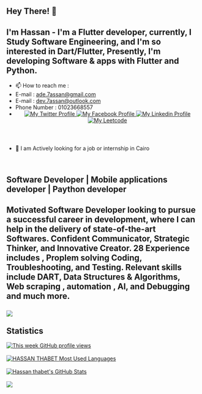 
Hey There! 👋
------------------------------------------------
**I'm Hassan** - I'm a Flutter developer, currently, I Study Software Engineering, and I'm so interested in Dart/Flutter, Presently, I'm developing Software & apps with Flutter and Python.
------------------------------------------------

- 📫 How to reach me : 
-    E-mail : ade.7assan@gmail.com
-    E-mail : dev.7assan@outlook.com
-    Phone Number : 01023668557 
- <header>
  <div>
    <a href="https://twitter.com/Dev_7assan">
      <img alt="My Twitter Profile" src="https://cdn-icons-png.flaticon.com/32/3670/3670151.png">
    </a>
    <a href="https://web.facebook.com/dev.7assan/">
      <img alt="My Facebook Profile" src="https://cdn-icons-png.flaticon.com/32/5968/5968764.png">
    </a>
    <a href="https://www.linkedin.com/in/dev-hassan/">
      <img alt="My Linkedin Profile" src="https://cdn-icons-png.flaticon.com/32/145/145807.png">
    </a>
    </a>
    <a href="https://leetcode.com/hassan-thabet/">
      <img alt="My Leetcode" src="https://cdn-icons-png.flaticon.com/32/1053/1053367.png">
    </a>
  </div>
</header>


- 💞️ I am Actively looking for a job or internship in Cairo
<br />



Software Developer | Mobile applications developer | Paython developer
------------------------------------------------
Motivated Software Developer looking to pursue a successful career in development, where I can help in the delivery of state-of-the-art Softwares. Confident Communicator, Strategic Thinker, and Innovative Creator. 28 Experience includes , Proplem solving Coding, Troubleshooting, and Testing. Relevant skills include DART, Data Structures & Algorithms, Web scraping , automation , AI, and Debugging and much more.
<br />
<a href="#">
<br />
    <img src="https://skillicons.dev/icons?i=java,kotlin,swift,dart,flutter,py,django,fastapi,laravel,mysql,firebase,postman,gradle,xd,vscode,devto,git,github,stackoverflow,bash&theme=dark" />
  </a>
<br />
<br />
Statistics
------------------------------------------------
<div>
      <a href="https://github.com/hassan-thabet">
        <img alt="This week GitHub profile views" src="https://komarev.com/ghpvc/?username=hassan-thabet&style=flat&color=7733ff&label=This+week+GitHub+profile+views" />
      </a>
      <br /><br />
    </div>
    <!-------------------------------------------------------------------------------------->
    <div>
      <a href="https://github.com/hassan-thabet">
        <picture>
          <source media="(prefers-color-scheme: dark)" srcset="https://github-readme-stats.vercel.app/api/top-langs/?layout=compact&username=hassan-thabet&show_icons=true&title_color=c4b5fd&icon_color=475569&bg_color=90,0f172a,1e293b&text_color=cbd5e1&border_color=1e293b&text_bold=false&count_private=true">
          <source media="(prefers-color-scheme: light)" srcset="https://github-readme-stats.vercel.app/api/top-langs/?layout=compact&username=hassan-thabet&count_private=true" />
          <img alt="HASSAN THABET Most Used Languages" src="https://github-readme-stats.vercel.app/api/top-langs/?layout=compact&username=hassan-thabet&show_icons=true&title_color=c4b5fd&icon_color=475569&bg_color=90,0f172a,1e293b&text_color=cbd5e1&border_color=1e293b&text_bold=false&count_private=true" />
        </picture>
      </a>
      <br /><br />
      <a href="https://github.com/hassan-thabet">
        <picture>
          <source media="(prefers-color-scheme: dark)" srcset="https://github-readme-stats.vercel.app/api?username=hassan-thabet&show_icons=true&title_color=c4b5fd&icon_color=475569&bg_color=90,0f172a,1e293b&text_color=cbd5e1&border_color=1e293b&text_bold=false&count_private=true&ring_color=7733ff">
          <source media="(prefers-color-scheme: light)" srcset="https://github-readme-stats.vercel.app/api?username=hassan-thabet" />
          <img alt="Hassan thabet's GitHub Stats" src="https://github-readme-stats.vercel.app/api?username=hassan-thabet&show_icons=true&title_color=c4b5fd&icon_color=475569&bg_color=90,0f172a,1e293b&text_color=cbd5e1&border_color=1e293b&text_bold=false&count_private=true&ring_color=7733ff" />
        </picture>
      </a>
      <br /><br />
      <a href="http://www.github.com/hassan-thabet"><img src="https://github-readme-streak-stats.herokuapp.com/?user=hassan-thabet&stroke=000000&background=ffffff&ring=3382ed&fire=3382ed&currStreakNum=000000&currStreakLabel=3382ed&sideNums=000000&sideLabels=000000&dates=000000&hide_border=true" /></a>
    </div>
    <!-------------------------------------------------------------------------------------->
    
<!---
hassan-thabet/hassan-thabet is a ✨ special ✨ repository because its `README.md` (this file) appears on your GitHub profile.
You can click the Preview link to take a look at your changes.
--->
